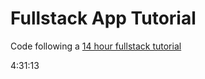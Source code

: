 # Fullstack App Tutorial

Code following a [14 hour fullstack tutorial](https://www.youtube.com/watch?v=I6ypD7qv3Z8&list=WL&index=15)

4:31:13
